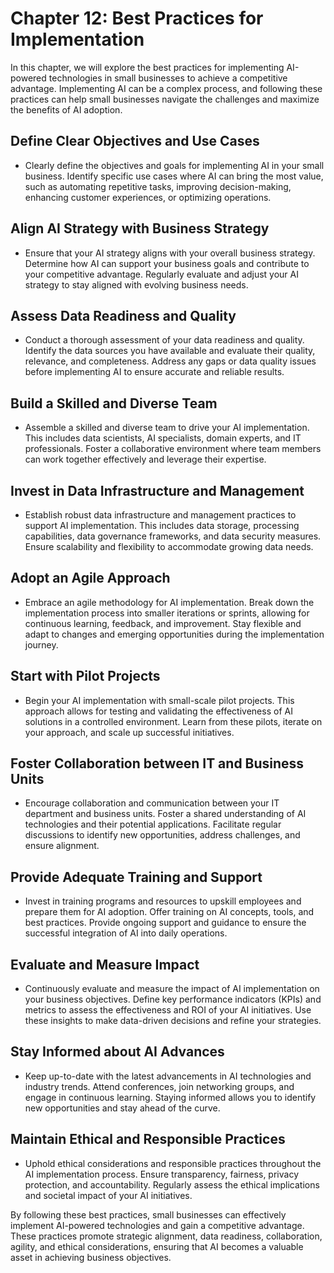 Chapter 12: Best Practices for Implementation
=============================================

In this chapter, we will explore the best practices for implementing AI-powered technologies in small businesses to achieve a competitive advantage. Implementing AI can be a complex process, and following these practices can help small businesses navigate the challenges and maximize the benefits of AI adoption.

Define Clear Objectives and Use Cases
-------------------------------------

* Clearly define the objectives and goals for implementing AI in your small business. Identify specific use cases where AI can bring the most value, such as automating repetitive tasks, improving decision-making, enhancing customer experiences, or optimizing operations.

Align AI Strategy with Business Strategy
----------------------------------------

* Ensure that your AI strategy aligns with your overall business strategy. Determine how AI can support your business goals and contribute to your competitive advantage. Regularly evaluate and adjust your AI strategy to stay aligned with evolving business needs.

Assess Data Readiness and Quality
---------------------------------

* Conduct a thorough assessment of your data readiness and quality. Identify the data sources you have available and evaluate their quality, relevance, and completeness. Address any gaps or data quality issues before implementing AI to ensure accurate and reliable results.

Build a Skilled and Diverse Team
--------------------------------

* Assemble a skilled and diverse team to drive your AI implementation. This includes data scientists, AI specialists, domain experts, and IT professionals. Foster a collaborative environment where team members can work together effectively and leverage their expertise.

Invest in Data Infrastructure and Management
--------------------------------------------

* Establish robust data infrastructure and management practices to support AI implementation. This includes data storage, processing capabilities, data governance frameworks, and data security measures. Ensure scalability and flexibility to accommodate growing data needs.

Adopt an Agile Approach
-----------------------

* Embrace an agile methodology for AI implementation. Break down the implementation process into smaller iterations or sprints, allowing for continuous learning, feedback, and improvement. Stay flexible and adapt to changes and emerging opportunities during the implementation journey.

Start with Pilot Projects
-------------------------

* Begin your AI implementation with small-scale pilot projects. This approach allows for testing and validating the effectiveness of AI solutions in a controlled environment. Learn from these pilots, iterate on your approach, and scale up successful initiatives.

Foster Collaboration between IT and Business Units
--------------------------------------------------

* Encourage collaboration and communication between your IT department and business units. Foster a shared understanding of AI technologies and their potential applications. Facilitate regular discussions to identify new opportunities, address challenges, and ensure alignment.

Provide Adequate Training and Support
-------------------------------------

* Invest in training programs and resources to upskill employees and prepare them for AI adoption. Offer training on AI concepts, tools, and best practices. Provide ongoing support and guidance to ensure the successful integration of AI into daily operations.

Evaluate and Measure Impact
---------------------------

* Continuously evaluate and measure the impact of AI implementation on your business objectives. Define key performance indicators (KPIs) and metrics to assess the effectiveness and ROI of your AI initiatives. Use these insights to make data-driven decisions and refine your strategies.

Stay Informed about AI Advances
-------------------------------

* Keep up-to-date with the latest advancements in AI technologies and industry trends. Attend conferences, join networking groups, and engage in continuous learning. Staying informed allows you to identify new opportunities and stay ahead of the curve.

Maintain Ethical and Responsible Practices
------------------------------------------

* Uphold ethical considerations and responsible practices throughout the AI implementation process. Ensure transparency, fairness, privacy protection, and accountability. Regularly assess the ethical implications and societal impact of your AI initiatives.

By following these best practices, small businesses can effectively implement AI-powered technologies and gain a competitive advantage. These practices promote strategic alignment, data readiness, collaboration, agility, and ethical considerations, ensuring that AI becomes a valuable asset in achieving business objectives.
